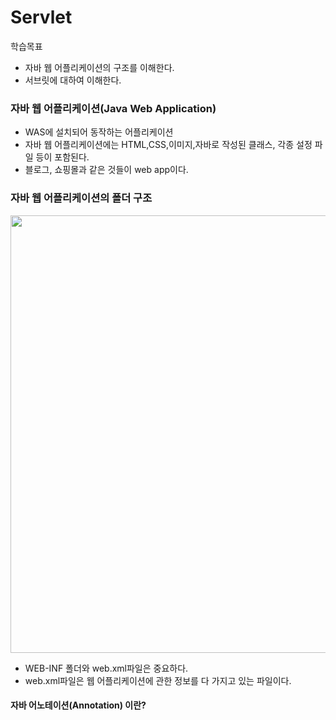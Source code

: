 # Servlet
학습목표
- 자바 웹 어플리케이션의 구조를 이해한다.
- 서브릿에 대하여 이해한다.

### 자바 웹 어플리케이션(Java Web Application)
- WAS에 설치되어 동작하는 어플리케이션
- 자바 웹 어플리케이션에는 HTML,CSS,이미지,자바로 작성된 클래스, 각종 설정 파일 등이 포함된다.
- 블로그, 쇼핑몰과 같은 것들이 web app이다.

### 자바 웹 어플리케이션의 폴더 구조
<img src="https://github.com/JMsuper/boostcourse_web_backend/blob/main/img/%EC%9E%90%EB%B0%94%20%EC%9B%B9%20%EC%96%B4%ED%94%8C%EB%A6%AC%EC%BC%80%EC%9D%B4%EC%85%98%20%ED%8F%B4%EB%8D%94%20%EA%B5%AC%EC%A1%B0.png" width=700><br>
- WEB-INF 폴더와 web.xml파일은 중요하다.
- web.xml파일은 웹 어플리케이션에 관한 정보를 다 가지고 있는 파일이다.





#### 자바 어노테이션(Annotation) 이란?
